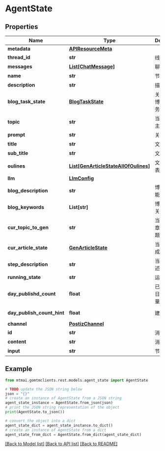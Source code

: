# AgentState


## Properties

Name | Type | Description | Notes
------------ | ------------- | ------------- | -------------
**metadata** | [**APIResourceMeta**](APIResourceMeta.md) |  | 
**thread_id** | **str** | 线程ID | [optional] 
**messages** | [**List[ChatMessage]**](ChatMessage.md) | 聊天消息 | 
**name** | **str** | 节点名称 | 
**description** | **str** | 描述 | 
**blog_task_state** | [**BlogTaskState**](BlogTaskState.md) | 关联的上级博客生成任务 | [optional] 
**topic** | **str** | 当前关联的主题 | 
**prompt** | **str** | 关键提示语 | [optional] 
**title** | **str** | 文章主标题 | [optional] 
**sub_title** | **str** | 文章副标题 | [optional] 
**oulines** | [**List[GenArticleStateAllOfOulines]**](GenArticleStateAllOfOulines.md) | 文章大纲列表 | [optional] 
**llm** | [**LlmConfig**](LlmConfig.md) |  | [optional] 
**blog_description** | **str** | 博客站点功能定位描述 | 
**blog_keywords** | **List[str]** | 博客的SEO关键字 | 
**cur_topic_to_gen** | **str** | 当前生成文章使用的主题 | [optional] 
**cur_article_state** | [**GenArticleState**](GenArticleState.md) | 当前正在生成的文章 | [optional] 
**step_description** | **str** | 当前步骤描述 | [optional] 
**running_state** | **str** | 运行状态 | [optional] 
**day_publishd_count** | **float** | 已经完成的日更天子数量 | [default to 0]
**day_publish_count_hint** | **float** | 建议日更数 | [default to 10]
**channel** | [**PostizChannel**](PostizChannel.md) |  | [optional] 
**id** | **str** | 消息ID | 
**content** | **str** | 消息内容 | 
**input** | **str** | 节点输入 | 

## Example

```python
from mtmai.gomtmclients.rest.models.agent_state import AgentState

# TODO update the JSON string below
json = "{}"
# create an instance of AgentState from a JSON string
agent_state_instance = AgentState.from_json(json)
# print the JSON string representation of the object
print(AgentState.to_json())

# convert the object into a dict
agent_state_dict = agent_state_instance.to_dict()
# create an instance of AgentState from a dict
agent_state_from_dict = AgentState.from_dict(agent_state_dict)
```
[[Back to Model list]](../README.md#documentation-for-models) [[Back to API list]](../README.md#documentation-for-api-endpoints) [[Back to README]](../README.md)


